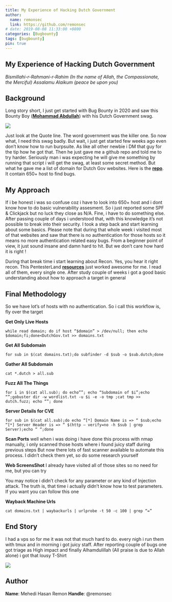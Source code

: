 ```yaml
---
title: My Experience of Hacking Dutch Government
author:
  name: remonsec
  link: https://github.com/remonsec
# date: 2019-08-08 11:33:00 +0800
categories: [Bugbounty]
tags: [bugbounty]
pin: true
---
```


## My Experience of Hacking Dutch Government

*Bismillahi-r-Rahmani-r-Rahim*
*(In the name of Allah, the Compassionate, the Merciful)
Assalamu Alaikum (peace be upon you)*

## **Background**

Long story short,
I just get started with Bug Bounty in 2020 and saw this Bounty Boy ([**Mohammad Abdullah**](https://www.facebook.com/Abdul1ah)) with his Dutch Government swag.

![](https://cdn-images-1.medium.com/max/2000/1*Hl1uJcQAb-QybBQCEp_mWA.jpeg)

Just look at the Quote line. The word government was the killer one.
So now what, I need this swag badly. But wait, i just get started few weeks ago even don’t know how to run burpsuite. As like all other newbie i DM that guy for the tip how he got that. Then he just gave me a github repo and told me to try harder. 
Seriously man i was expecting he will give me something by running that script i will get the swag, at least some secret method. But what he gave me a list of domain for Dutch Gov websites. Here is the [**repo**](https://gist.github.com/random-robbie/f985ad14fede2c04ac82dd89653f52ad). It contain 650+ host to find bugs.

## My Approach

If i be honest i was so confuse coz i have to look into 650+ host and i dont know how to do basic vulnerability assesment. 
So i just reported some SPF & Clickjack but no luck they close as N/A. Fine, i have to do something else. After passing couple of days i understood that, with this knowledge it’s not possible to break into their security. I took a step back and start learning about some basics. Please note that during that whole week i visited most of that websites and saw that there is no authentication for those hosts so it means no more authentication related easy bugs. 
From a beginner point of view, it just sound insane and damn hard to hit. But we don’t care how hard it is right !

During that break time i start learning about Recon. Yes, you hear it right recon. This PentesterLand [**resources**](https://pentester.land/cheatsheets/2019/04/15/recon-resources.html) just worked awesome for me. I read all of them, every single one. After study couple of weeks i got a good basic understanding about how to approach a target in general

## Final Methodology

So we have lot’s of hosts with no authentication. So i call this workflow is, fly over the target

**Get Only Live Hosts**

```while read domain; do if host “$domain” > /dev/null; then echo $domain;fi;done<DutchGov.txt >> domains.txt```

**Get All Subdomain**

```for sub in $(cat domains.txt);do subfinder -d $sub -o $sub.dutch;done```

**Gather All Subdomain**

```cat *.dutch > all.sub```

**Fuzz All The Things**

```for i in $(cat all.sub); do echo””; echo “Subdomain of $i”;echo “”;gobuster dir -w wordlist.txt -u $i -e -o tmp ;cat tmp >> dutch.fuzz; echo “”; done```

**Server Details for CVE**

```for sub in $(cat all.sub);do echo “[*] Domain Name is => “ $sub;echo “[*] Server Header is => “ $(http — verify=no -h $sub | grep Server);echo “ “;done```

**Scan Ports**
well when i was doing i have done this process with nmap manually, i only scanned those hosts where i found juicy staff during previous steps
But now there lots of fast scanner available to automate this process. I didn’t check them yet, so do some research yourself

**Web ScreensShot**
I already have visited all of those sites so no need for me, but you can try

You may notice i didn’t check for any parameter or any kind of Injection attack. The truth is, that time i actually didn’t know how to test parameters. If you want you can follow this one

**Wayback Machine Urls**

```cat domains.txt | waybackurls | urlprobe -t 50 -c 100 | grep “=”```

## **End Story**

I had a vps so for me it was not that much hard to do. every nigh i run them with tmux and in morning i got juicy staff. After reporting couple of bugs one got triage as High impact and finally Alhamdulillah (All praise is due to Allah alone) i got that lousy T-Shirt

![](https://cdn-images-1.medium.com/max/6240/1*_OCSji1b0Nd3A-56XcFmzA.jpeg)

## Author

**Name**: Mehedi Hasan Remon
**Handle**: @remonsec
